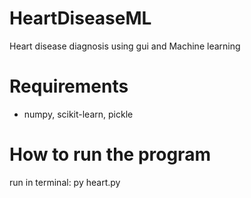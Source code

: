 # HeartDiseaseML
Heart disease diagnosis using gui and Machine learning
# Requirements
* numpy,
scikit-learn,
pickle

# How to run the program
run in terminal: py heart.py
